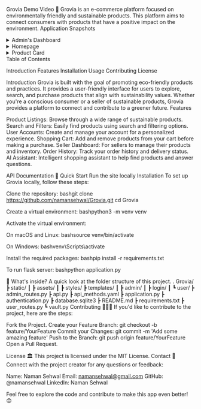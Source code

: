 Grovia
Demo Video :movie_camera: 
Grovia is an e-commerce platform focused on environmentally friendly and sustainable products. This platform aims to connect consumers with products that have a positive impact on the environment.
Application Snapshots
<div class="carousel">
    <details> <summary>Admin's Dashboard</summary>
  <img src="https://raw.githubusercontent.com/namansehwal/Grovia/main/static/admin_page.png" alt="Image 1" width='80%'>
            </details>
 <details> <summary>Homepage</summary> <img src="https://raw.githubusercontent.com/namansehwal/Grovia/main/static/user.png" alt="Image 2"  width='80%'>   </details>
  <details><summary>Product Card</summary> <img src="https://raw.githubusercontent.com/namansehwal/Grovia/main/static/product.png" alt="Image 3"  width='80%'>   </details>
</div>
Table of Contents

Introduction
Features
Installation
Usage
Contributing
License

Introduction
Grovia is built with the goal of promoting eco-friendly products and practices. It provides a user-friendly interface for users to explore, search, and purchase products that align with sustainability values. Whether you're a conscious consumer or a seller of sustainable products, Grovia provides a platform to connect and contribute to a greener future.
Features

Product Listings: Browse through a wide range of sustainable products.
Search and Filters: Easily find products using search and filtering options.
User Accounts: Create and manage your account for a personalized experience.
Shopping Cart: Add and remove products from your cart before making a purchase.
Seller Dashboard: For sellers to manage their products and inventory.
Order History: Track your order history and delivery status.
AI Assistant: Intelligent shopping assistant to help find products and answer questions.

API Documentation
:rocket: Quick Start
Run the site locally
Installation
To set up Grovia locally, follow these steps:

Clone the repository:
bashgit clone https://github.com/namansehwal/Grovia.git
cd Grovia

Create a virtual environment:
bashpython3 -m venv venv

Activate the virtual environment:

On macOS and Linux:
bashsource venv/bin/activate

On Windows:
bashvenv\Scripts\activate



Install the required packages:
bashpip install -r requirements.txt

To run flask server:
bashpython application.py


:open_file_folder: What's inside?
A quick look at the folder structure of this project.
.
Grovia/
┣ static/
┃ ┣ assets/
┃ ┣ styles/
┣ templates/
┃ ┣ admin/
┃ ┣ login/
┃ ┗ user/
┣ admin_routes.py
┣ api.py
┣ api_methods.yaml
┣ application.py
┣ authentication.py
┣ database.sqlite3
┣ README.md
┣ requirements.txt
┣ user_routes.py
┗ vault.py
Contributing 🧑‍🤝‍🧑
If you'd like to contribute to the project, here are the steps:

Fork the Project.
Create your Feature Branch: git checkout -b feature/YourFeature
Commit your Changes: git commit -m 'Add some amazing feature'
Push to the Branch: git push origin feature/YourFeature
Open a Pull Request.

License 🏛️
This project is licensed under the MIT License.
Contact 🤙
Connect with the project creator for any questions or feedback:

Name: Naman Sehwal
Email: namansehwal@gmail.com
GitHub: @namansehwal
LinkedIn: Naman Sehwal

Feel free to explore the code and contribute to make this app even better! 😊